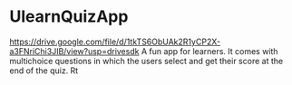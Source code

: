 # UlearnQuizApp
https://drive.google.com/file/d/1tkTS6ObUAk2R1yCP2X-a3FNriChi3JIB/view?usp=drivesdk
A fun app for learners. It comes with multichoice questions in which the users select and get their score at the end of the quiz. Rt
